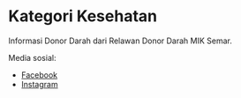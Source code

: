 # Kategori Kesehatan

Informasi Donor Darah dari Relawan Donor Darah MIK Semar.

Media sosial:
- [Facebook](https://web.facebook.com/rddmiksemar.rddmiksemar)
- [Instagram](https://www.instagram.com/rdd_miksemar/)
